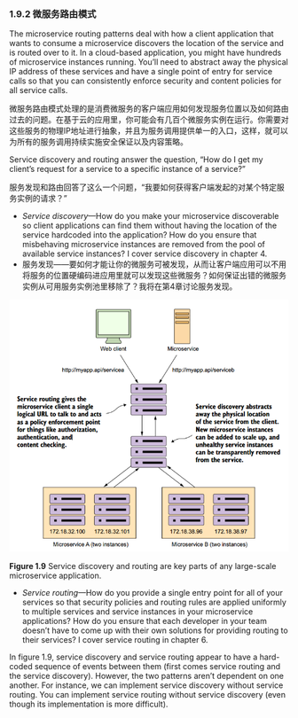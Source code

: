### 1.9.2 微服务路由模式

The microservice routing patterns deal with how a client application that wants to consume a microservice discovers the location of the service and is routed over to it. In a cloud-based application, you might have hundreds of microservice instances running. You’ll need to abstract away the physical IP address of these services and have a single point of entry for service calls so that you can consistently enforce security and content policies for all service calls.

微服务路由模式处理的是消费微服务的客户端应用如何发现服务位置以及如何路由过去的问题。在基于云的应用里，你可能会有几百个微服务实例在运行。你需要对这些服务的物理IP地址进行抽象，并且为服务调用提供单一的入口，这样，就可以为所有的服务调用持续实施安全保证以及内容策略。

Service discovery and routing answer the question, “How do I get my client’s request for a service to a specific instance of a service?”

服务发现和路由回答了这么一个问题，“我要如何获得客户端发起的对某个特定服务实例的请求？”

* _Service discovery_—How do you make your microservice discoverable so client applications can find them without having the location of the service hardcoded into the application? How do you ensure that misbehaving microservice instances are removed from the pool of available service instances? I cover service discovery in chapter 4.
* 服务发现——要如何才能让你的微服务可被发现，从而让客户端应用可以不用将服务的位置硬编码进应用里就可以发现这些微服务？如何保证出错的微服务实例从可用服务实例池里移除了？我将在第4章讨论服务发现。

![](/assets/figure1.9.png)

**Figure 1.9** Service discovery and routing are key parts of any large-scale microservice application.

* _Service routing_—How do you provide a single entry point for all of your services so that security policies and routing rules are applied uniformly to multiple services and service instances in your microservice applications? How do you ensure that each developer in your team doesn’t have to come up with their own solutions for providing routing to their services? I cover service routing in chapter 6.

In figure 1.9, service discovery and service routing appear to have a hard-coded sequence of events between them \(first comes service routing and the service discovery\). However, the two patterns aren’t dependent on one another. For instance, we can implement service discovery without service routing. You can implement service routing without service discovery \(even though its implementation is more difficult\).

